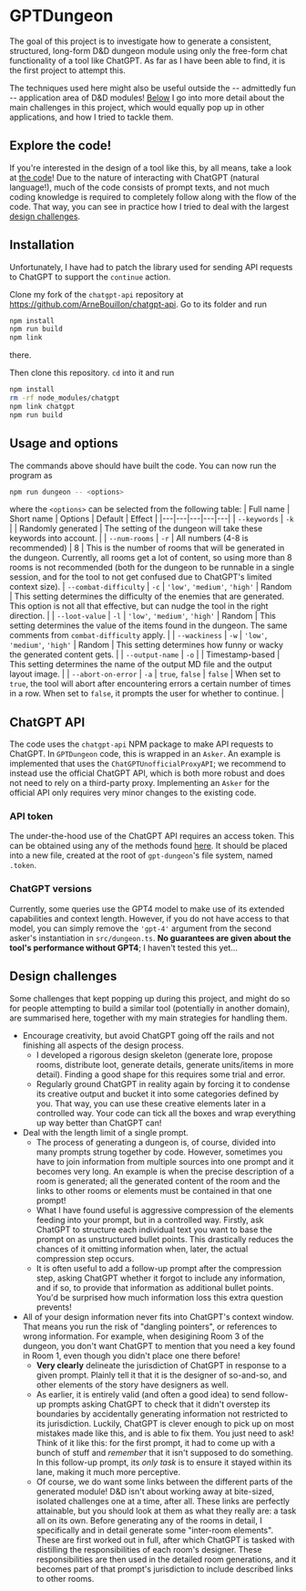 # GPTDungeon
The goal of this project is to investigate how to generate a consistent, structured, long-form D&D dungeon module using only the free-form chat functionality of a tool like ChatGPT. As far as I have been able to find, it is the first project to attempt this.

The techniques used here might also be useful outside the -- admittedly fun -- application area of D&D modules! [Below](#design-challenges) I go into more detail about the main challenges in this project, which would equally pop up in other applications, and how I tried to tackle them.

## Explore the code!
If you're interested in the design of a tool like this, by all means, take a look at [the code](/src/dungeon.ts)! Due to the nature of interacting with ChatGPT (natural language!), much of the code consists of prompt texts, and not much coding knowledge is required to completely follow along with the flow of the code. That way, you can see in practice how I tried to deal with the largest [design challenges](#design-challenges).

## Installation
Unfortunately, I have had to patch the library used for sending API requests to ChatGPT to support the `continue` action.

Clone my fork of the `chatgpt-api` repository at https://github.com/ArneBouillon/chatgpt-api. Go to its folder and run
```sh
npm install
npm run build
npm link
```
there.

Then clone this repository. `cd` into it and run
```sh
npm install
rm -rf node_modules/chatgpt
npm link chatgpt
npm run build
```

## Usage and options
The commands above should have built the code. You can now run the program as
```sh
npm run dungeon -- <options>
```
where the `<options>` can be selected from the following table:
| Full name | Short name | Options | Default | Effect |
|---|---|---|---|---|
| `--keywords` | `-k` |  | Randomly generated | The setting of the dungeon will take these keywords into account. |
| `--num-rooms` | `-r` | All numbers (4-8 is recommended) | 8 | This is the number of rooms that will be generated in the dungeon. Currently, all rooms get a lot of content, so using more than 8 rooms is not recommended (both for the dungeon to be runnable in a single session, and for the tool to not get confused due to ChatGPT's limited context size).
| `--combat-difficulty` | `-c` | `'low'`, `'medium'`, `'high'` | Random | This setting determines the difficulty of the enemies that are generated. This option is not all that effective, but can nudge the tool in the right direction. |
| `--loot-value` | `-l` | `'low'`, `'medium'`, `'high'` | Random | This setting determines the value of the items found in the dungeon. The same comments from `combat-difficulty` apply. |
| `--wackiness` | `-w` | `'low'`, `'medium'`, `'high'` | Random | This setting determines how funny or wacky the generated content gets. |
| `--output-name` | `-o` | | Timestamp-based | This setting determines the name of the output MD file and the output layout image. |
| `--abort-on-error` | `-a` | `true`, `false` | `false` | When set to `true`, the tool will abort after encountering errors a certain number of times in a row. When set to `false`, it prompts the user for whether to continue. |

## ChatGPT API
The code uses the `chatgpt-api` NPM package to make API requests to ChatGPT. In `GPTDungeon` code, this is wrapped in an `Asker`. An example is implemented that uses the `ChatGPTUnofficialProxyAPI`; we recommend to instead use the official ChatGPT API, which is both more robust and does not need to rely on a third-party proxy. Implementing an `Asker` for the official API only requires very minor changes to the existing code.

### API token
The under-the-hood use of the ChatGPT API requires an access token. This can be obtained using any of the methods found [here](https://github.com/transitive-bullshit/chatgpt-api#access-token). It should be placed into a new file, created at the root of `gpt-dungeon`'s file system, named `.token`.

### ChatGPT versions
Currently, some queries use the GPT4 model to make use of its extended capabilities and context length. However, if you do not have access to that model, you can simply remove the `'gpt-4'` argument from the second asker's instantiation in `src/dungeon.ts`. **No guarantees are given about the tool's performance without GPT4**; I haven't tested this yet...

## Design challenges
Some challenges that kept popping up during this project, and might do so for people attempting to build a similar tool (potentially in another domain), are summarised here, together with my main strategies for handling them.
- Encourage creativity, but avoid ChatGPT going off the rails and not finishing all aspects of the design process.
	- I developed a rigorous design skeleton (generate lore, propose rooms, distribute loot, generate details, generate units/items in more detail). Finding a good shape for this requires some trial and error.
	- Regularly ground ChatGPT in reality again by forcing it to condense its creative output and bucket it into some categories defined by you. That way, you can use these creative elements later in a controlled way. Your code can tick all the boxes and wrap everything up way better than ChatGPT can!
- Deal with the length limit of a single prompt.
	- The process of generating a dungeon is, of course, divided into many prompts strung together by code. However, sometimes you have to join information from multiple sources into one prompt and it becomes very long. An example is when the precise description of a room is generated; all the generated content of the room and the links to other rooms or elements must be contained in that one prompt!
	- What I have found useful is aggressive compression of the elements feeding into your prompt, but in a controlled way. Firstly, ask ChatGPT to structure each individual text you want to base the prompt on as unstructured bullet points. This drastically reduces the chances of it omitting information when, later, the actual compression step occurs.
	- It is often useful to add a follow-up prompt after the compression step, asking ChatGPT whether it forgot to include any information, and if so, to provide that information as additional bullet points. You'd be surprised how much information loss this extra question prevents!
- All of your design information never fits into ChatGPT's context window. That means you run the risk of "dangling pointers", or references to wrong information. For example, when desigining Room 3 of the dungeon, you don't want ChatGPT to mention that you need a key found in Room 1, even though you didn't place one there before!
	- **Very clearly** delineate the jurisdiction of ChatGPT in response to a given prompt. Plainly tell it that it is the designer of so-and-so, and other elements of the story have designers as well.
	- As earlier, it is entirely valid (and often a good idea) to send follow-up prompts asking ChatGPT to check that it didn't overstep its boundaries by accidentally generating information not restricted to its jurisdiction. Luckily, ChatGPT is clever enough to pick up on most mistakes made like this, and is able to fix them. You just need to ask! Think of it like this: for the first prompt, it had to come up with a bunch of stuff and *remember* that it isn't supposed to do something. In this follow-up prompt, its *only task* is to ensure it stayed within its lane, making it much more perceptive.
	- Of course, we do want some links between the different parts of the generated module! D&D isn't about working away at bite-sized, isolated challenges one at a time, after all. These links are perfectly attainable, but you should look at them as what they really are: a task all on its own. Before generating any of the rooms in detail, I specifically and in detail generate some "inter-room elements". These are first worked out in full, after which ChatGPT is tasked with distilling the responsibilities of each room's designer. These responsibilities are then used in the detailed room generations, and it becomes part of that prompt's jurisdiction to include described links to other rooms.

